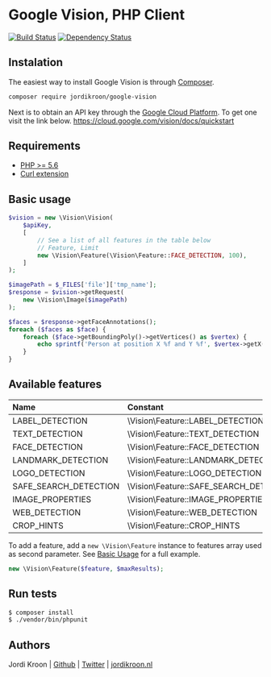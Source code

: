 Google Vision, PHP Client
=========================

[![Build Status](https://travis-ci.org/jordikroon/Php-Google-Vision-Api.svg?branch=master)](https://travis-ci.org/jordikroon/Php-Google-Vision-Api)
[![Dependency Status](https://www.versioneye.com/user/projects/588bdad0c64626002e5d6baf/badge.svg?style=flat-square)](https://www.versioneye.com/user/projects/588bdad0c64626002e5d6baf)
## Instalation

The easiest way to install Google Vision is through [Composer](http://getcomposer.org).

```bash
composer require jordikroon/google-vision
```

Next is to obtain an API key through the [Google Cloud Platform](https://cloud.google.com). To get one visit the link below.
https://cloud.google.com/vision/docs/quickstart

Requirements
------------
 - [PHP >= 5.6](http://php.net/releases/5_6_0.php)
 - [Curl extension](http://php.net/manual/en/curl.installation.php)

Basic usage
-----------

```php
$vision = new \Vision\Vision(
    $apiKey, 
    [
        // See a list of all features in the table below
        // Feature, Limit
        new \Vision\Feature(\Vision\Feature::FACE_DETECTION, 100),
    ]
);

$imagePath = $_FILES['file']['tmp_name'];
$response = $vision->getRequest(
    new \Vision\Image($imagePath)
);

$faces = $response->getFaceAnnotations();
foreach ($faces as $face) {
    foreach ($face->getBoundingPoly()->getVertices() as $vertex) {
        echo sprintf('Person at position X %f and Y %f', $vertex->getX(), $vertex->getY());
    }
}
```

Available features
------------------

| Name                  | Constant                               | 
| :-------------------- | :------------------------------------- |
| LABEL_DETECTION       | \Vision\Feature::LABEL_DETECTION       |
| TEXT_DETECTION        | \Vision\Feature::TEXT_DETECTION        |
| FACE_DETECTION        | \Vision\Feature::FACE_DETECTION        |
| LANDMARK_DETECTION    | \Vision\Feature::LANDMARK_DETECTION    |
| LOGO_DETECTION        | \Vision\Feature::LOGO_DETECTION        |
| SAFE_SEARCH_DETECTION | \Vision\Feature::SAFE_SEARCH_DETECTION |
| IMAGE_PROPERTIES      | \Vision\Feature::IMAGE_PROPERTIES      |
| WEB_DETECTION         | \Vision\Feature::WEB_DETECTION         |
| CROP_HINTS            | \Vision\Feature::CROP_HINTS            |

To add a feature, add a `new \Vision\Feature` instance to features array used as second parameter. See [Basic Usage](#Basic-Usage) for a full example.
```php
new \Vision\Feature($feature, $maxResults);
```

Run tests
---------

```bash
$ composer install
$ ./vendor/bin/phpunit 
```

Authors
-------
Jordi Kroon | [Github](https://github.com/jordi12100) | [Twitter](https://twitter.com/jordi12100) | [jordikroon.nl](http://jordikroon.nl)
